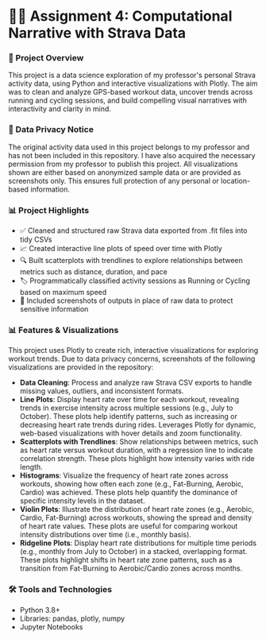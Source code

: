 # 🏃‍♀️ Assignment 4: Computational Narrative with Strava Data

### 📌 Project Overview
This project is a data science exploration of my professor's personal Strava activity data, using Python and interactive visualizations with Plotly. The aim was to clean and analyze GPS-based workout data, uncover trends across running and cycling sessions, and build compelling visual narratives with interactivity and clarity in mind.

### 🔐 Data Privacy Notice
The original activity data used in this project belongs to my professor and has not been included in this repository. I have also acquired the necessary permission from my professor to publish this project. All visualizations shown are either based on anonymized sample data or are provided as screenshots only. This ensures full protection of any personal or location-based information.

### 📊 Project Highlights
- ✅ Cleaned and structured raw Strava data exported from .fit files into tidy CSVs
- 📈 Created interactive line plots of speed over time with Plotly
- 🔍 Built scatterplots with trendlines to explore relationships between metrics such as distance, duration, and pace
- 🏷️ Programmatically classified activity sessions as Running or Cycling based on maximum speed
- 📸 Included screenshots of outputs in place of raw data to protect sensitive information

### 📊 Features & Visualizations
This project uses Plotly to create rich, interactive visualizations for exploring workout trends. Due to data privacy concerns, screenshots of the following visualizations are provided in the repository:
- **Data Cleaning**: Process and analyze raw Strava CSV exports to handle missing values, outliers, and inconsistent formats.
- **Line Plots**: Display heart rate over time for each workout, revealing trends in exercise intensity across multiple sessions (e.g., July to October). These plots help identify patterns, such as increasing or decreasing heart rate trends during rides. Leverages Plotly for dynamic, web-based visualizations with hover details and zoom functionality.
- **Scatterplots with Trendlines**: Show relationships between metrics, such as heart rate versus workout duration, with a regression line to indicate correlation strength. These plots highlight how intensity varies with ride length.
- **Histograms**: Visualize the frequency of heart rate zones across workouts, showing how often each zone (e.g., Fat-Burning, Aerobic, Cardio) was achieved. These plots help quantify the dominance of specific intensity levels in the dataset.
- **Violin Plots**: Illustrate the distribution of heart rate zones (e.g., Aerobic, Cardio, Fat-Burning) across workouts, showing the spread and density of heart rate values. These plots are useful for comparing workout intensity distributions over time (i.e., monthly basis).
- **Ridgeline Plots**: Display heart rate distributions for multiple time periods (e.g., monthly from July to October) in a stacked, overlapping format. These plots highlight shifts in heart rate zone patterns, such as a transition from Fat-Burning to Aerobic/Cardio zones across months.

### 🛠️ Tools and Technologies
- Python 3.8+
- Libraries: pandas, plotly, numpy
- Jupyter Notebooks
